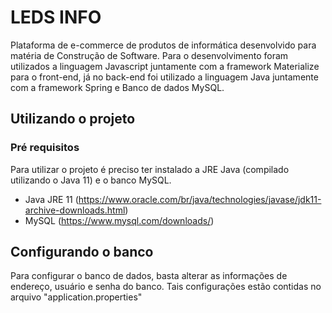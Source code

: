 # LEDS INFO

Plataforma de e-commerce de produtos de informática desenvolvido para matéria de Construção de Software. Para o desenvolvimento foram utilizados a linguagem Javascript juntamente com a framework Materialize para o front-end, já no back-end foi utilizado a linguagem Java juntamente com a framework Spring e Banco de dados MySQL.

## Utilizando o projeto
### Pré requisitos
Para utilizar o projeto é preciso ter instalado a JRE Java (compilado utilizando o Java 11) e o banco MySQL.

* Java JRE 11 (https://www.oracle.com/br/java/technologies/javase/jdk11-archive-downloads.html)
* MySQL (https://www.mysql.com/downloads/)

## Configurando o banco
Para configurar o banco de dados, basta alterar as informações de endereço, usuário e senha do banco. Tais configurações estão contidas no arquivo "application.properties"
